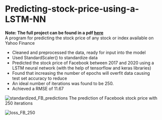 # Predicting-stock-price-using-a-LSTM-NN
**Note: The full project can be found in a pdf [here](https://drive.google.com/file/d/1MAm7GADYjwFu6rmf1gTYv2ED-k07_NgW/view?usp=sharing)**  
A program for predicting the stock price of any stock or index available on Yahoo Finance
* Cleaned and preprocessed the data, ready for input into the model
* Used StandardScaler() to standardize data
* Predicted the stock price of Facebook between 2017 and 2020 using a LSTM neural network (with the help of tensorflow and keras libraries)
* Found that increasing the number of epochs will overfit data causing test set accuracy to reduce
* An ideal number of iterations was found to be 250.
* Achieved a RMSE of 11.67

![standardized_FB_predictions](https://user-images.githubusercontent.com/29689235/117378458-602ca780-aecd-11eb-814b-3ce7f018c6fa.png)
The prediction of Facebook stock price with 250 iterations

![loss_FB_250](https://user-images.githubusercontent.com/29689235/117378545-98cc8100-aecd-11eb-8a4d-df7a3ca35fca.png)
